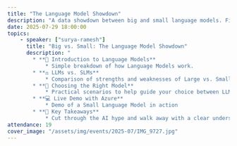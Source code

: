 ```yaml
---
title: "The Language Model Showdown"
description: "A data showdown between big and small language models. Find out which one comes out on top!"
date: 2025-07-29 18:00:00
topics:
    - speaker: ["surya-ramesh"]
      title: "Big vs. Small: The Language Model Showdown"
      description: "
        * **📘 Introduction to Language Models**
            * Simple breakdown of how Language Models work.
        * **⚖️ LLMs vs. SLMs**
            * Comparison of strengths and weaknesses of Large vs. Small Language Models.
        * **🧭 Choosing the Right Model**
            * Practical scenarios to help guide your choice between LLMs and SLMs.
        * **💻 Live Demo with Azure**
            * Demo of a Small Language Model in action
        * **🎯 Key Takeaways**
            * Cut through the AI hype and walk away with a clear understanding of how language models work"
attendance: 19
cover_image: "/assets/img/events/2025-07/IMG_9727.jpg"
---
```

